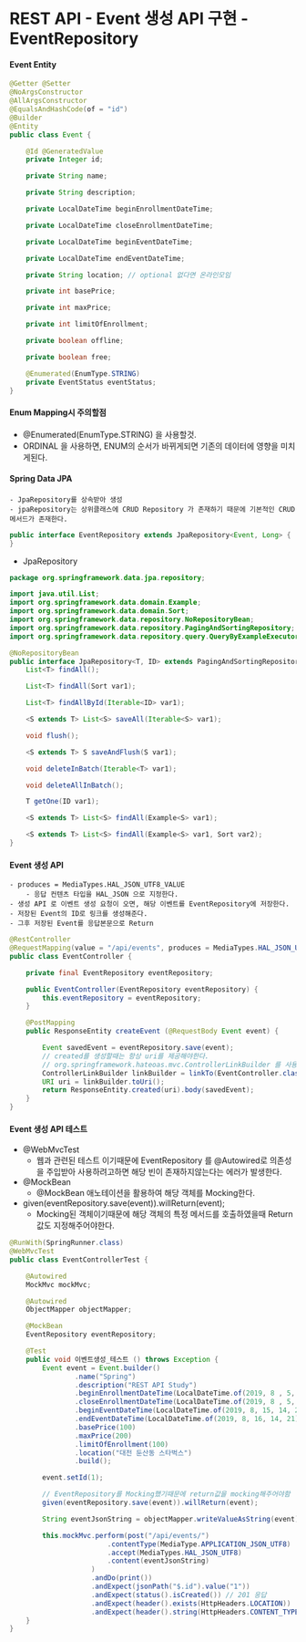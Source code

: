 # REST API - Event 생성 API 구현 - EventRepository
#### Event Entity
```java
@Getter @Setter
@NoArgsConstructor
@AllArgsConstructor
@EqualsAndHashCode(of = "id")
@Builder
@Entity
public class Event {

    @Id @GeneratedValue
    private Integer id;

    private String name;

    private String description;

    private LocalDateTime beginEnrollmentDateTime;

    private LocalDateTime closeEnrollmentDateTime;

    private LocalDateTime beginEventDateTime;

    private LocalDateTime endEventDateTime;

    private String location; // optional 없다면 온라인모임

    private int basePrice;

    private int maxPrice;

    private int limitOfEnrollment;

    private boolean offline;

    private boolean free;

    @Enumerated(EnumType.STRING)
    private EventStatus eventStatus;
}
```

#### Enum Mapping시 주의할점
- @Enumerated(EnumType.STRING) 을 사용할것.
- ORDINAL 을 사용하면, ENUM의 순서가 바뀌게되면 기존의 데이터에 영향을 미치게된다.

#### Spring Data JPA
    - JpaRepository를 상속받아 생성
    - jpaRepository는 상위클래스에 CRUD Repository 가 존재하기 때문에 기본적인 CRUD메서드가 존재한다.
```java
public interface EventRepository extends JpaRepository<Event, Long> {
}
```

- JpaRepository
```java
package org.springframework.data.jpa.repository;

import java.util.List;
import org.springframework.data.domain.Example;
import org.springframework.data.domain.Sort;
import org.springframework.data.repository.NoRepositoryBean;
import org.springframework.data.repository.PagingAndSortingRepository;
import org.springframework.data.repository.query.QueryByExampleExecutor;

@NoRepositoryBean
public interface JpaRepository<T, ID> extends PagingAndSortingRepository<T, ID>, QueryByExampleExecutor<T> {
    List<T> findAll();

    List<T> findAll(Sort var1);

    List<T> findAllById(Iterable<ID> var1);

    <S extends T> List<S> saveAll(Iterable<S> var1);

    void flush();

    <S extends T> S saveAndFlush(S var1);

    void deleteInBatch(Iterable<T> var1);

    void deleteAllInBatch();

    T getOne(ID var1);

    <S extends T> List<S> findAll(Example<S> var1);

    <S extends T> List<S> findAll(Example<S> var1, Sort var2);
}
```

#### Event 생성 API
    - produces = MediaTypes.HAL_JSON_UTF8_VALUE
        - 응답 컨텐츠 타입을 HAL_JSON 으로 지정한다.
    - 생성 API 로 이벤트 생성 요청이 오면, 해당 이벤트를 EventRepository에 저장한다.
    - 저장된 Event의 ID로 링크를 생성해준다.
    - 그후 저장된 Event를 응답본문으로 Return
```java
@RestController
@RequestMapping(value = "/api/events", produces = MediaTypes.HAL_JSON_UTF8_VALUE)
public class EventController {

    private final EventRepository eventRepository;

    public EventController(EventRepository eventRepository) {
        this.eventRepository = eventRepository;
    }

    @PostMapping
    public ResponseEntity createEvent (@RequestBody Event event) {

        Event savedEvent = eventRepository.save(event);
        // created를 생성할때는 항상 uri를 제공해야한다.
        // org.springframework.hateoas.mvc.ControllerLinkBuilder 를 사용하면 손쉽게 URI를 생성할 수 있음.
        ControllerLinkBuilder linkBuilder = linkTo(EventController.class).slash(savedEvent.getId()); // 새로 생성된 Event의 ID를 기반으로 Location Header로 들어간다.
        URI uri = linkBuilder.toUri();
        return ResponseEntity.created(uri).body(savedEvent);
    }
}
```
#### Event 생성 API 테스트
- @WebMvcTest
    - 웹과 관련된 테스트 이기때문에 EventRepository 를 @Autowired로 의존성을 주입받아 사용하려고하면 해당 빈이 존재하지않는다는 에러가 발생한다.
- @MockBean
    - @MockBean 애노테이션을 활용하여 해당 객체를 Mocking한다.
- given(eventRepository.save(event)).willReturn(event);
    - Mocking된 객체이기때문에 해당 객체의 특정 메서드를 호출하였을때 Return값도 지정해주어야한다.

```java
@RunWith(SpringRunner.class)
@WebMvcTest
public class EventControllerTest {

    @Autowired
    MockMvc mockMvc;

    @Autowired
    ObjectMapper objectMapper;

    @MockBean
    EventRepository eventRepository;

    @Test
    public void 이벤트생성_테스트 () throws Exception {
        Event event = Event.builder()
                .name("Spring")
                .description("REST API Study")
                .beginEnrollmentDateTime(LocalDateTime.of(2019, 8 , 5, 11, 23))
                .closeEnrollmentDateTime(LocalDateTime.of(2019, 8 , 5, 11, 23))
                .beginEventDateTime(LocalDateTime.of(2019, 8, 15, 14, 21))
                .endEventDateTime(LocalDateTime.of(2019, 8, 16, 14, 21))
                .basePrice(100)
                .maxPrice(200)
                .limitOfEnrollment(100)
                .location("대전 둔산동 스타벅스")
                .build();

        event.setId(1);

        // EventRepository를 Mocking했기때문에 return값을 mocking해주어야함
        given(eventRepository.save(event)).willReturn(event);

        String eventJsonString = objectMapper.writeValueAsString(event);

        this.mockMvc.perform(post("/api/events/")
                        .contentType(MediaType.APPLICATION_JSON_UTF8)
                        .accept(MediaTypes.HAL_JSON_UTF8)
                        .content(eventJsonString)
                    )
                    .andDo(print())
                    .andExpect(jsonPath("$.id").value("1"))
                    .andExpect(status().isCreated()) // 201 응답
                    .andExpect(header().exists(HttpHeaders.LOCATION))
                    .andExpect(header().string(HttpHeaders.CONTENT_TYPE, MediaTypes.HAL_JSON_UTF8_VALUE));
    }
}
```
